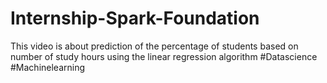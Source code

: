 # Internship-Spark-Foundation
This video is about prediction of the percentage of students based on number of study hours using the linear regression algorithm #Datascience #Machinelearning
